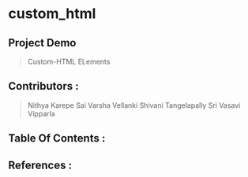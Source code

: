 # custom_html

## Project Demo
> Custom-HTML ELements




## Contributors :
>Nithya Karepe
>Sai Varsha Vellanki
>Shivani Tangelapally
>Sri Vasavi Vipparla



## Table Of Contents :





## 




## References :









